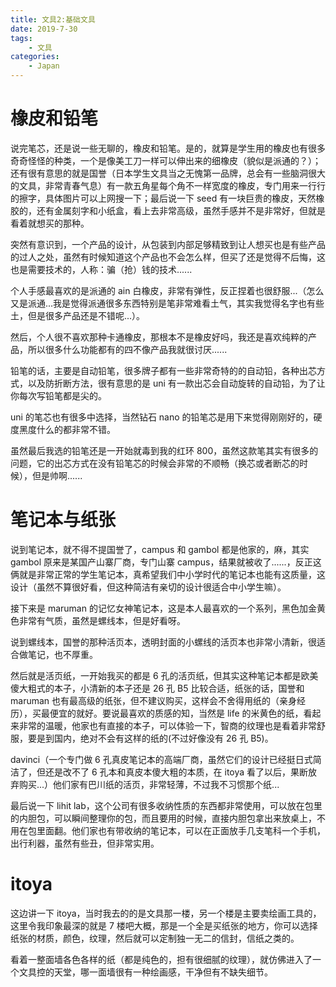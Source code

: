 ```yaml
---
title: 文具2:基础文具
date: 2019-7-30
tags:
    - 文具
categories:
    - Japan
---
```


# 橡皮和铅笔

说完笔芯，还是说一些无聊的，橡皮和铅笔。是的，就算是学生用的橡皮也有很多奇奇怪怪的种类，一个是像美工刀一样可以伸出来的细橡皮（貌似是派通的？）；还有很有意思的就是国誉（日本学生文具当之无愧第一品牌，总会有一些脑洞很大的文具，非常青春气息）有一款五角星每个角不一样宽度的橡皮，专门用来一行行的擦字，具体图片可以上网搜一下；最后说一下 seed 有一块巨贵的橡皮，天然橡胶的，还有金属刻字和小纸盒，看上去非常高级，虽然手感并不是非常好，但就是看着就想买的那种。

突然有意识到，一个产品的设计，从包装到内部足够精致到让人想买也是有些产品的过人之处，虽然有时候知道这个产品也不会怎么样，但买了还是觉得不后悔，这也是需要技术的，人称：骗（抢）钱的技术......

个人手感最喜欢的是派通的 ain 白橡皮，非常有弹性，反正捏着也很舒服...（怎么又是派通...我是觉得派通很多东西特别是笔非常难看土气，其实我觉得名字也有些土，但是很多产品还是不错呢...）。

然后，个人很不喜欢那种卡通橡皮，那根本不是橡皮好吗，我还是喜欢纯粹的产品，所以很多什么功能都有的四不像产品我就很讨厌......

铅笔的话，主要是自动铅笔，很多牌子都有一些非常奇特的的自动铅，各种出芯方式，以及防折断方法，很有意思的是 uni 有一款出芯会自动旋转的自动铅，为了让你每次写铅笔都是尖的。

uni 的笔芯也有很多中选择，当然钻石 nano 的铅笔芯是用下来觉得刚刚好的，硬度黑度什么的都非常不错。

虽然最后我选的铅笔还是一开始就毒到我的红环 800，虽然这款笔其实有很多的问题，它的出芯方式在没有铅笔芯的时候会非常的不顺畅（换芯或者断芯的时候），但是帅啊......

# 笔记本与纸张

说到笔记本，就不得不提国誉了，campus 和 gambol 都是他家的，麻，其实 gambol 原来是某国产山寨厂商，专门山寨 campus，结果就被收了......，反正这俩就是非常正常的学生笔记本，真希望我们中小学时代的笔记本也能有这质量，这设计（虽然不算很好看，但这种简洁有亲切的设计很适合中小学生嘛）。

接下来是 maruman 的记忆女神笔记本，这是本人最喜欢的一个系列，黑色加金黄色非常有气质，虽然是螺线本，但是好看呀。

说到螺线本，国誉的那种活页本，透明封面的小螺线的活页本也非常小清新，很适合做笔记，也不厚重。

然后就是活页纸，一开始我买的都是 6 孔的活页纸，但其实这种笔记本都是欧美傻大粗式的本子，小清新的本子还是 26 孔 B5 比较合适，纸张的话，国誉和 maruman 也有最高级的纸张，但不建议购买，这样会不舍得用纸的（亲身经历），买最便宜的就好。要说最喜欢的质感的知，当然是 life 的米黄色的纸，看起来非常的温暖，他家也有直接的本子，可以体验一下，智商的纹理也是看着非常舒服，要是到国内，绝对不会有这样的纸的(不过好像没有 26 孔 B5)。

davinci（一个专门做 6 孔真皮笔记本的高端厂商，虽然它们的设计已经挺日式简洁了，但还是改不了 6 孔本和真皮本傻大粗的本质，在 itoya 看了以后，果断放弃购买...）他们家有巴川纸的活页，非常轻薄，不过我不习惯那个纸...

最后说一下 lihit lab，这个公司有很多收纳性质的东西都非常使用，可以放在包里的内胆包，可以瞬间整理你的包，而且要用的时候，直接内胆包拿出来放桌上，不用在包里面翻。他们家也有带收纳的笔记本，可以在正面放手几支笔科一个手机，出行利器，虽然有些丑，但非常实用。

# itoya

这边讲一下 itoya，当时我去的的是文具那一楼，另一个楼是主要卖绘画工具的，这里令我印象最深的就是 7 楼吧大概，那是一个全是买纸张的地方，你可以选择纸张的材质，颜色，纹理，然后就可以定制独一无二的信封，信纸之类的。

看着一整面墙各色各样的纸（都是纯色的，担有很细腻的纹理），就仿佛进入了一个文具控的天堂，哪一面墙很有一种绘画感，干净但有不缺失细节。
